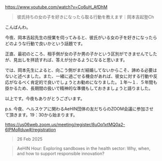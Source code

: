 https://www.youtube.com/watch?v=Co6uH_AfDhM

> 彼氏持ちの女の子を好きになったら取る行動を教えます｜岡本吉起塾Ch

こんばんわ。

今夜、岡本吉起先生の授業を伺ってみると、彼氏がいる女の子を好きになったらどのような行動で良いかという話題です。

正直、最初のところ、相手側が女の子か男の子かという区別ができませんでしたが、見出しを拝読すれば、答えが分かるようになると思います。

では、岡本先生によると、向こう側がまだ結婚してないからこそ、諦める必要はないと述べました。また、一緒に過ごせる機会があれば、彼女に対する行動や反応がなるべく肯定的で良いでしょうとお勧めになりました。１年～１．５年間も掛かるため、長期間の扱いで精神的な準備もしておきましょうと語りました。

以上です。今夜もありがとうございます。

p.s. 今夜、ヘルスケアに関わるAeHIN団体の友だちらのZOOM会議に参加させて頂きます。19：30から始まります。

https://us06web.zoom.us/meeting/register/8uOq1xtMQ0a2-6lPMoRduw#/registration

> 26 Feb 2025

> AeHIN Hour: Exploring sandboxes in the health sector: Why, when, and how to support responsible innovation?
